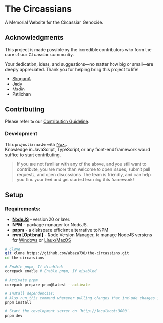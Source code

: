 # The Circassians

A Memorial Website for the Circassian Genocide.

## Acknowledgments

This project is made possible by the incredible contributors who form the core of our Circassian community.

Your dedication, ideas, and suggestions—no matter how big or small—are deeply appreciated.
Thank you for helping bring this project to life!

- [ShoganA](https://github.com/AbedShowgan)
- Judy
- Madin
- Patlichan

## Contributing

Please refer to our [Contribution Guideline](./docs/Contribution%20Guideline.md).

### Development

This project is made with [Nuxt](https://nuxt.com).  
Knowledge in JavaScript, TypeScript, or any front-end framework would suffice to start contributing.

> If you are not familiar with any of the above, and you still want to contribute, you are more than welcome to open issues, submit pull requests, and open disucssions. The team is friendly, and can help you find your feet and get started learning this framework!

## Setup
### Requirements:
- [**NodeJS**](https://nodejs.org/en) - version 20 or later.
- **NPM** - package manager for NodeJS.
- **pnpm** - a diskspace efficient alternative to NPM
- **nvm [Optional]** - Node Version Manager, to manage NodeJS versions for [Windows](https://github.com/coreybutler/nvm-windows/) or [Linux/MacOS](https://github.com/nvm-sh/nvm)

```bash
# Clone
git clone https://github.com/abaza738/the-circassians.git
cd the-circassians

# Enable pnpm, If disabled:
corepack enable # Enable pnpm, If disabled

# Activate pnpm
corepack prepare pnpm@latest --activate 

# Install dependencies:
# Also run this command whenever pulling changes that include changes in `package.json`
pnpm install

# Start the development server on `http://localhost:3000`:
pnpm dev
```
